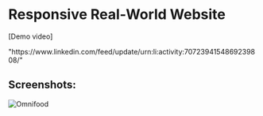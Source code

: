 # Responsive Real-World Website
<p>[Demo video]</p> "https://www.linkedin.com/feed/update/urn:li:activity:7072394154869239808/"

## Screenshots:
![Omnifood](https://github.com/Ayman-Sedik/Omnifood-Project/assets/87248906/dac5bbca-e629-4066-8e43-37be926f1857)
